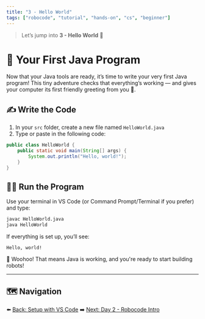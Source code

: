 ```yaml
---
title: "3 - Hello World"
tags: ["robocode", "tutorial", "hands-on", "cs", "beginner"]
---
```

> Let’s jump into **3 - Hello World** 🎉

# 🧪 Your First Java Program

Now that your Java tools are ready, it’s time to write your very first Java program! This tiny adventure checks that everything’s working — and gives your computer its first friendly greeting from you 🤗.

## ✍️ Write the Code

1. In your `src` folder, create a new file named `HelloWorld.java`
2. Type or paste in the following code:

```java
public class HelloWorld {
    public static void main(String[] args) {
        System.out.println("Hello, world!");
    }
}
```

## 🏃‍♀️ Run the Program

Use your terminal in VS Code (or Command Prompt/Terminal if you prefer) and type:

```bash
javac HelloWorld.java
java HelloWorld
```

If everything is set up, you’ll see:

```
Hello, world!
```

🎉 Woohoo! That means Java is working, and you're ready to start building robots!

---

## 🗺️ Navigation

⬅️ [Back: Setup with VS Code](/robocode/Day-1/01_setup_vscode)
➡️ [Next: Day 2 - Robocode Intro](/robocode/Day-2/00_robocode_intro)
